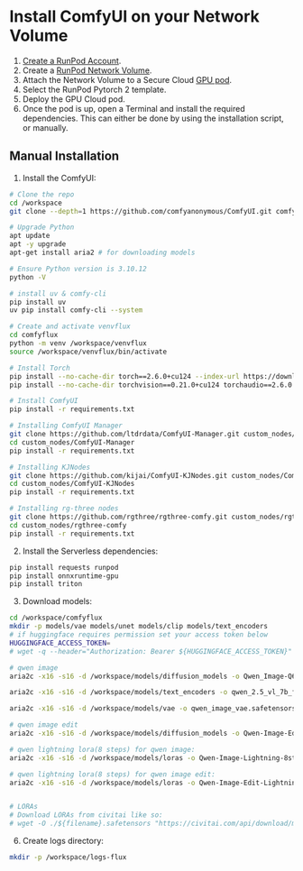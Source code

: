 # Install ComfyUI on your Network Volume

1. [Create a RunPod Account](https://runpod.io).
2. Create a [RunPod Network Volume](https://www.runpod.io/console/user/storage).
3. Attach the Network Volume to a Secure Cloud [GPU pod](https://www.runpod.io/console/gpu-secure-cloud).
4. Select the RunPod Pytorch 2 template.
5. Deploy the GPU Cloud pod.
6. Once the pod is up, open a Terminal and install the required
   dependencies. This can either be done by using the installation
   script, or manually.

## Manual Installation

1. Install the ComfyUI:
```bash
# Clone the repo
cd /workspace
git clone --depth=1 https://github.com/comfyanonymous/ComfyUI.git comfyflux

# Upgrade Python
apt update
apt -y upgrade
apt-get install aria2 # for downloading models

# Ensure Python version is 3.10.12
python -V

# install uv & comfy-cli
pip install uv
uv pip install comfy-cli --system

# Create and activate venvflux
cd comfyflux
python -m venv /workspace/venvflux
source /workspace/venvflux/bin/activate

# Install Torch 
pip install --no-cache-dir torch==2.6.0+cu124 --index-url https://download.pytorch.org/whl/cu124 --no-deps
pip install --no-cache-dir torchvision==0.21.0+cu124 torchaudio==2.6.0 --index-url https://download.pytorch.org/whl/cu124

# Install ComfyUI
pip install -r requirements.txt

# Installing ComfyUI Manager
git clone https://github.com/ltdrdata/ComfyUI-Manager.git custom_nodes/ComfyUI-Manager
cd custom_nodes/ComfyUI-Manager
pip install -r requirements.txt

# Installing KJNodes
git clone https://github.com/kijai/ComfyUI-KJNodes.git custom_nodes/ComfyUI-KJNodes
cd custom_nodes/ComfyUI-KJNodes
pip install -r requirements.txt

# Installing rg-three nodes
git clone https://github.com/rgthree/rgthree-comfy.git custom_nodes/rgthree-comfy
cd custom_nodes/rgthree-comfy
pip install -r requirements.txt

```
2. Install the Serverless dependencies:
```bash
pip install requests runpod
pip install onnxruntime-gpu
pip install triton

```
3. Download models:
```bash
cd /workspace/comfyflux
mkdir -p models/vae models/unet models/clip models/text_encoders
# if huggingface requires permission set your access token below
HUGGINGFACE_ACCESS_TOKEN=
# wget -q --header="Authorization: Bearer ${HUGGINGFACE_ACCESS_TOKEN}" -O models/vae/ae.safetensors https://huggingface.co/black-forest-labs/FLUX.1-dev/resolve/main/ae.safetensors

# qwen image
aria2c -x16 -s16 -d /workspace/models/diffusion_models -o Qwen_Image-Q6_K.gguf --continue=true https://huggingface.co/QuantStack/Qwen-Image-GGUF/resolve/main/Qwen_Image-Q6_K.gguf

aria2c -x16 -s16 -d /workspace/models/text_encoders -o qwen_2.5_vl_7b_fp8_scaled.safetensors --continue=true https://huggingface.co/Comfy-Org/Qwen-Image_ComfyUI/resolve/main/split_files/text_encoders/qwen_2.5_vl_7b_fp8_scaled.safetensors

aria2c -x16 -s16 -d /workspace/models/vae -o qwen_image_vae.safetensors --continue=true https://huggingface.co/Comfy-Org/Qwen-Image_ComfyUI/resolve/main/split_files/vae/qwen_image_vae.safetensors

# qwen image edit
aria2c -x16 -s16 -d /workspace/models/diffusion_models -o Qwen-Image-Edit-2509-Q6_K.gguf --continue=true https://huggingface.co/QuantStack/Qwen-Image-Edit-2509-GGUF/resolve/main/Qwen-Image-Edit-2509-Q6_K.gguf

# qwen lightning lora(8 steps) for qwen image:
aria2c -x16 -s16 -d /workspace/models/loras -o Qwen-Image-Lightning-8steps-V1.1.safetensors --continue=true https://huggingface.co/lightx2v/Qwen-Image-Lightning/resolve/main/Qwen-Image-Lightning-8steps-V1.1.safetensors

# qwen lightning lora(8 steps) for qwen image edit:
aria2c -x16 -s16 -d /workspace/models/loras -o Qwen-Image-Edit-Lightning-8steps-V1.0.safetensors --continue=true https://huggingface.co/lightx2v/Qwen-Image-Lightning/resolve/main/Qwen-Image-Edit-Lightning-8steps-V1.0.safetensors


# LORAs
# Download LORAs from civitai like so:
# wget -O ./${filename}.safetensors "https://civitai.com/api/download/models/${modelID}$?type=Model&format=SafeTensor&token=${token}"

```
6. Create logs directory:
```bash
mkdir -p /workspace/logs-flux
```
